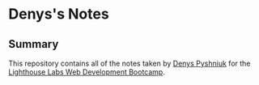 # Denys's Notes

## Summary

This repository contains all of the notes taken by [Denys Pyshniuk](https://github.com/DenysPyshniuk)
for the
[Lighthouse Labs Web Development Bootcamp](https://www.lighthouselabs.ca/en).
